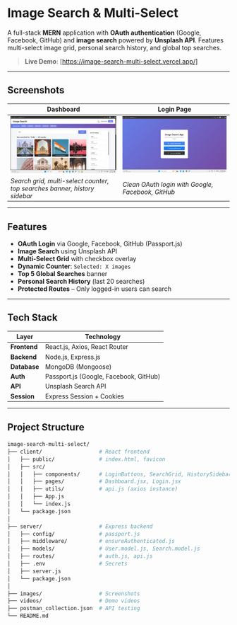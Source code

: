 # Image Search & Multi-Select

A full-stack **MERN** application with **OAuth authentication** (Google, Facebook, GitHub) and **image search** powered by **Unsplash API**. Features multi-select image grid, personal search history, and global top searches.

> **Live Demo**: [https://image-search-multi-select.vercel.app/] 

---

## Screenshots

| Dashboard | Login Page |
|---------|------------|
| ![Dashboard](Client/public/images/imageSearch.png) | ![Login Page](Client/public/images/loginPage.png) |
| *Search grid, multi-select counter, top searches banner, history sidebar* | *Clean OAuth login with Google, Facebook, GitHub* |

---

## Features

- **OAuth Login** via Google, Facebook, GitHub (Passport.js)
- **Image Search** using Unsplash API
- **Multi-Select Grid** with checkbox overlay
- **Dynamic Counter**: `Selected: X images`
- **Top 5 Global Searches** banner
- **Personal Search History** (last 20 searches)
- **Protected Routes** – Only logged-in users can search

---

## Tech Stack

| Layer | Technology |
|------|------------|
| **Frontend** | React.js, Axios, React Router |
| **Backend** | Node.js, Express.js |
| **Database** | MongoDB (Mongoose) |
| **Auth** | Passport.js (Google, Facebook, GitHub) |
| **API** | Unsplash Search API |
| **Session** | Express Session + Cookies |

---

## Project Structure

```bash
image-search-multi-select/
├── client/                  # React frontend
│   ├── public/              # index.html, favicon
│   ├── src/
│   │   ├── components/      # LoginButtons, SearchGrid, HistorySidebar
│   │   ├── pages/           # Dashboard.jsx, Login.jsx
│   │   ├── utils/           # api.js (axios instance)
│   │   ├── App.js
│   │   └── index.js
│   └── package.json
│
├── server/                  # Express backend
│   ├── config/              # passport.js
│   ├── middleware/          # ensureAuthenticated.js
│   ├── models/              # User.model.js, Search.model.js
│   ├── routes/              # auth.js, api.js
│   ├── .env                 # Secrets
│   ├── server.js
│   └── package.json
│
├── images/                  # Screenshots
├── videos/                  # Demo videos
├── postman_collection.json  # API testing
└── README.md